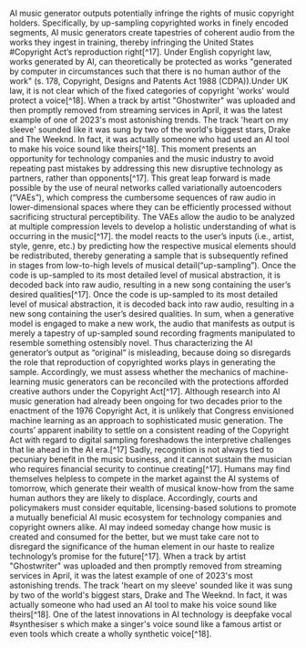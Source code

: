 AI music generator outputs potentially infringe the rights of music copyright holders. Specifically, by up-sampling copyrighted works in finely encoded segments, AI music generators create tapestries of coherent audio from the works they ingest in training, thereby infringing the United States #Copyright Act’s reproduction right[^17].
Under English copyright law, works generated by AI, can theoretically be protected as works "generated by computer in circumstances such that there is no human author of the work" (s. 178, Copyright, Designs and Patents Act 1988 (CDPA)).Under UK law, it is not clear which of the fixed categories of copyright 'works' would protect a voice[^18].
When a track by artist "Ghostwriter" was uploaded and then promptly removed from streaming services in April, it was the latest example of one of 2023's most astonishing trends. The track 'heart on my sleeve' sounded like it was sung by two of the world's biggest stars, Drake and The Weeknd. In fact, it was actually someone who had used an AI tool to make his voice sound like theirs[^18].
This moment presents an opportunity for technology companies and the music industry to avoid repeating past mistakes by addressing this new disruptive technology as partners, rather than opponents[^17].
This great leap forward is made possible by the use of neural networks called variationally autoencoders (“VAEs”), which compress the cumbersome sequences of raw audio in lower-dimensional spaces where they can be efficiently processed without sacrificing structural perceptibility. The VAEs allow the audio to be analyzed at multiple compression levels to develop a holistic understanding of what is occurring in the music[^17].
the model reacts to the user’s inputs (i.e., artist, style, genre, etc.) by predicting how the respective musical elements should be redistributed, thereby generating a sample that is subsequently refined in stages from low-to-high levels of musical detail(“up-sampling”). Once the code is up-sampled to its most detailed level of musical abstraction, it is decoded back into raw audio, resulting in a new song containing the user’s desired qualities[^17].
Once the code is up-sampled to its most detailed level of musical abstraction, it is decoded back into raw audio, resulting in a new song containing the user’s desired qualities. In sum, when a generative model is engaged to make a new work, the audio that manifests as output is merely a tapestry of up-sampled sound recording fragments manipulated to resemble something ostensibly novel. Thus characterizing the AI generator’s output as “original” is misleading, because doing so disregards the role that reproduction of copyrighted works plays in generating the sample. Accordingly, we must assess whether the mechanics of machine-learning music generators can be reconciled with the protections afforded creative authors under the Copyright Act[^17].
Although research into AI music generation had already been ongoing for two decades prior to the enactment of the 1976 Copyright Act, it is unlikely that Congress envisioned machine learning as an approach to sophisticated music generation. The courts’ apparent inability to settle on a consistent reading of the Copyright Act with regard to digital sampling foreshadows the interpretive challenges that lie ahead in the AI era.[^17]
Sadly, recognition is not always tied to pecuniary benefit in the music business, and it cannot sustain the musician who requires financial security to continue creating[^17].
Humans may find themselves helpless to compete in the market against the AI systems of tomorrow, which generate their wealth of musical
know-how from the same human authors they are likely to displace. Accordingly, courts and policymakers must consider equitable, licensing-based solutions to promote a mutually beneficial AI music ecosystem for technology companies and copyright owners alike. AI may indeed someday change how music is created and consumed for the better, but we must take care not to disregard the significance of the human element in our haste to realize technology’s promise for the future[^17].
When a track by artist "Ghostwriter" was uploaded and then promptly removed from streaming services in April, it was the latest example of one of 2023's most astonishing trends. The track 'heart on my sleeve' sounded like it was sung by two of the world's biggest stars, Drake and The Weeknd. In fact, it was actually someone who had used an AI tool to make his voice sound like theirs[^18].
One of the latest innovations in AI technology is deepfake vocal #synthesiser s which make a singer's voice sound like a famous artist or even tools which create a wholly synthetic voice[^18].